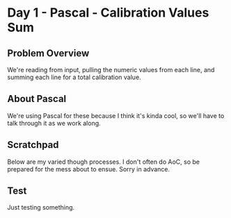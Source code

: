 # Day 1 - Pascal - Calibration Values Sum

## Problem Overview
We're reading from input, pulling the numeric values from each line, and summing each line for a total calibration value.

## About Pascal
We're using Pascal for these because I think it's kinda cool, so we'll have to talk through it as we work along.

## Scratchpad
Below are my varied though processes. I don't often do AoC, so be prepared for the mess about to ensue. Sorry in advance.

## Test
Just testing something.